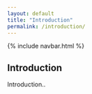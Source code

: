 ```yaml
---
layout: default
title: "Introduction"
permalink: /introduction/
---
```


{% include navbar.html %}

## Introduction
Introduction..
